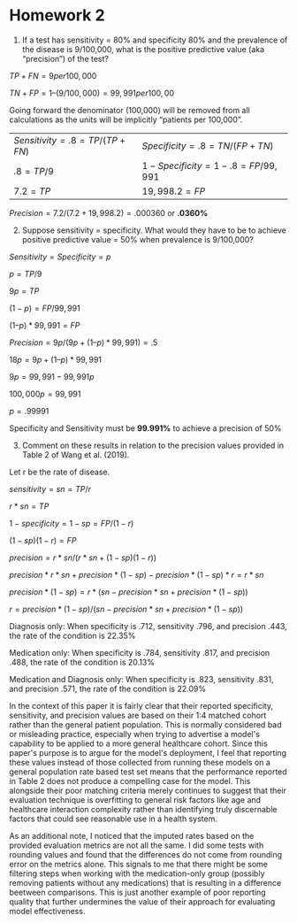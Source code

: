# Homework 2
1.	If a test has sensitivity = 80% and specificity 80% and the prevalence of the disease is 9/100,000, what is the positive predictive value (aka “precision”) of the test?

$TP + FN = 9 per 100,000$

$TN + FP = 1 – (9/100,000) = 99,991 per 100,00$

Going forward the denominator (100,000) will be removed from all calculations as the units will be implicitly “patients per 100,000”.

| | | 
|---|---|
| $Sensitivity = .8 = TP / (TP + FN)$ | $Specificity = .8 = TN / (FP + TN)$ |
| $.8 = TP / 9$ | $1 - Specificity = 1 - .8 = FP / 99,991$ |
| $7.2 = TP$ | $19,998.2 = FP$ |


$Precision = 7.2 / (7.2 + 19,998.2) = .000360$ or **.0360%**

2.	Suppose sensitivity = specificity. What would they have to be to achieve positive predictive value = 50% when prevalence is 9/100,000?

$Sensitivity = Specificity = p$

$p = TP/9$

$9p = TP$

$(1 - p) = FP / 99,991$

$(1 – p) * 99,991 = FP$

$Precision = 9p / (9p + (1 – p) * 99,991) = .5$

$18p = 9p + (1 – p) * 99,991$

$9p = 99,991 - 99,991p$

$100,000p = 99,991$

$p = .99991$

Specificity and Sensitivity must be **99.991%** to achieve a precision of 50%

3.	Comment on these results in relation to the precision values provided in Table 2 of Wang et al. (2019).

Let r be the rate of disease.

$sensitivity = sn = TP / r$

$r * sn = TP$

$1 - specificity = 1 - sp = FP/(1 - r)$

$(1 - sp)(1 - r) = FP$

$precision = r * sn / (r * sn + (1 - sp)(1 - r))$

$precision * r * sn + precision * (1 - sp) - precision * (1 - sp) * r = r * sn$

$precision * (1 - sp) = r * (sn - precision * sn + precision * (1 - sp))$

$r = precision * (1 - sp) / (sn - precision * sn + precision * (1 - sp))$

Diagnosis only: When specificity is .712, sensitivity .796, and precision .443, the rate of the condition is 22.35%

Medication only: When specificity is .784, sensitivity .817, and precision .488, the rate of the condition is 20.13%

Medication and Diagnosis only: When specificity is .823, sensitivity .831, and precision .571, the rate of the condition is 22.09%

In the context of this paper it is fairly clear that their reported specificity, sensitivity, and precision values are based on their 1:4 matched cohort rather than the general patient population. This is normally considered bad or misleading practice, especially when trying to advertise a model's capability to be applied to a more general healthcare cohort. Since this paper's purpose is to argue for the model's deployment, I feel that reporting these values instead of those collected from running these models on a general population rate based test set means that the performance reported in Table 2 does not produce a compelling case for the model. This alongside their poor matching criteria merely continues to suggest that their evaluation technique is overfitting to general risk factors like age and healthcare interaction complexity rather than identifying truly discernable factors that could see reasonable use in a health system.

As an additional note, I noticed that the imputed rates based on the provided evaluation metrics are not all the same. I did some tests with rounding values and found that the differences do not come from rounding error on the metrics alone. This signals to me that there might be some filtering steps when working with the medication-only group (possibly removing patients without any medications) that is resulting in a difference beetween comparisons. This is just another example of poor reporting quality that further undermines the value of their approach for evaluating model effectiveness.

